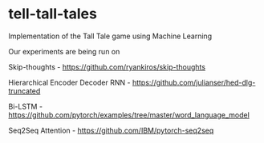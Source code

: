 # tell-tall-tales
Implementation of the Tall Tale game using Machine Learning

Our experiments are being run on

Skip-thoughts - https://github.com/ryankiros/skip-thoughts

Hierarchical Encoder Decoder RNN - https://github.com/julianser/hed-dlg-truncated

Bi-LSTM - https://github.com/pytorch/examples/tree/master/word_language_model

Seq2Seq Attention - https://github.com/IBM/pytorch-seq2seq


